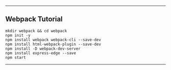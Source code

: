 ***

## __Webpack Tutorial__
```
mkdir webpack && cd webpack
npm init -y
npm install webpack webpack-cli --save-dev
npm install html-webpack-plugin --save-dev
npm install -D webpack-dev-server
npm install express-edge --save
npm start
```
***